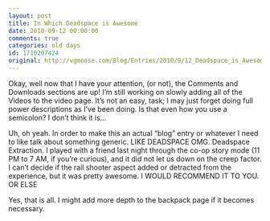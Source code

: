 ```yaml
---
layout: post
title: In Which Deadspace is Awesome
date: 2010-09-12 00:00:00
comments: true
categories: old days
id: 1710207424
original: http://vgmoose.com/Blog/Entries/2010/9/12_Deadspace_is_Awesome!.html
---
```


Okay, well now that I have your attention, (or not), the Comments and Downloads sections are up! I’m still working on slowly adding all of the Videos to the video page. It’s not an easy, task; I may just forget doing full power descriptions as I’ve been doing. Is that even how you use a semicolon? I don’t think it is...

Uh, oh yeah. In order to make this an actual “blog” entry or whatever I need to like talk about something generic. LIKE DEADSPACE OMG. Deadspace Extraction. I played with a friend last night through the co-op story mode (11 PM to 7 AM, if you’re curious), and it did not let us down on the creep factor. I can’t decide if the rail shooter aspect added or detracted from the experience, but it was pretty awesome. I WOULD RECOMMEND IT TO YOU. OR ELSE

Yes, that is all. I might add more depth to the backpack page if it becomes necessary.